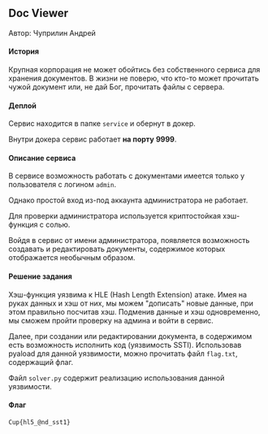 ## Doc Viewer
Автор: Чуприлин Андрей

#### История
Крупная корпорация не может обойтись без собственного сервиса для хранения документов. В жизни не поверю, что кто-то может прочитать чужой документ или, не дай Бог, прочитать файлы с сервера.


#### Деплой

Сервис находится в папке `service` и обернут в докер.

Внутри докера сервис работает **на порту** **9999**.


#### Описание сервиса

В сервисе возможность работать с документами имеется только у пользователя с логином `admin`.

Однако простой вход из-под аккаунта администратора не работает.

Для проверки администратора используется криптостойкая хэш-функция с солью.

Войдя в сервис от имени администратора, появляется возможность создавать и редактировать документы, содержимое которых отображается необычным образом.



#### Решение задания

Хэш-функция уязвима к HLE (Hash Length Extension) атаке. Имея на руках данных и хэш от них, мы можем "дописать" новые данные, при этом правильно посчитав хэш. Подменив данные и хэш одновременно, мы сможем пройти проверку на админа и войти в сервис.

Далее, при создании или редактировании документа, в содержимом есть возможность исполнить код (уязвимость SSTI). Использовав pyaload для данной уязвимости, можно прочитать файл `flag.txt`, содержащий флаг.

Файл `solver.py` содержит реализацию использования данной уязвимости.

#### Флаг
```
Cup{hl5_@nd_sst1}
```